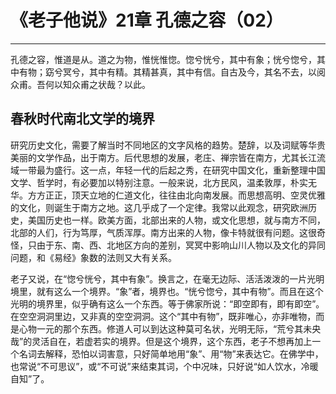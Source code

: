 # 《老子他说》21章 孔德之容（02）

------

孔德之容，惟道是从。道之为物，惟恍惟惚。惚兮恍兮，其中有象；恍兮惚兮，其中有物；窈兮冥兮，其中有精。其精甚真，其中有信。自古及今，其名不去，以阅众甫。吾何以知众甫之状哉？以此。

## 春秋时代南北文学的境界

研究历史文化，需要了解当时不同地区的文字风格的趋势。楚辞，以及词赋等华贵美丽的文学作品，出于南方。后代思想的发展，老庄、禅宗皆在南方，尤其长江流域一带最为盛行。这一点，年轻一代的后起之秀，在研究中国文化，重新整理中国文学、哲学时，有必要加以特别注意。一般来说，北方民风，温柔敦厚，朴实无华。方方正正，顶天立地的仁道文化，往往由北向南发展。而思想高明、空灵优雅的文化，则诞生于南方之地。这几乎成了一个定律。我常以此观念，研究欧洲历史，美国历史也一样。欧美方面，北部出来的人物，或文化思想，就与南方不同，北部的人们，行为笃厚，气质浑厚。南方出来的人物，像卡特就很有问题。这很奇怪，只由于东、南、西、北地区方向的差别，冥冥中影响山川人物以及文化的异同问题，和《易经》象数的法则又大有关系。

老子又说，在“惚兮恍兮，其中有象”。换言之，在毫无边际、活活泼泼的一片光明境里，就有这么一个境界。“象”者，境界也。“恍兮惚兮，其中有物”。而且在这个光明的境界里，似乎确有这么一个东西。等于佛家所说：“即空即有，即有即空”。在空空洞洞里边，又非真的空空洞洞。这个“其中有物”，既非唯心，亦非唯物，而是心物一元的那个东西。修道人可以到达这种莫可名状，光明无际，“荒兮其未央哉”的灵活自在，若虚若实的境界。但是这个境界，这个东西，老子不想再加上一个名词去解释，恐怕以词害意，只好简单地用“象”、用“物”来表达它。在佛学中，也常说“不可思议”，或“不可说”来结束其词，个中况味，只好说“如人饮水，冷暖自知”了。